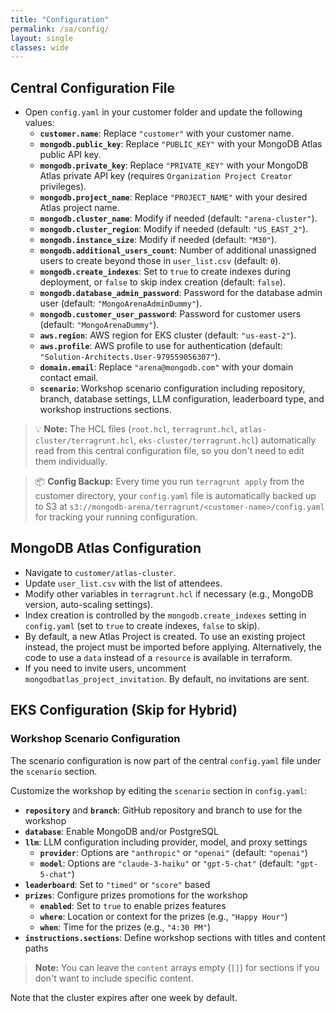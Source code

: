 ```yaml
---
title: "Configuration"
permalink: /sa/config/
layout: single
classes: wide
---
```


## Central Configuration File

- Open `config.yaml` in your customer folder and update the following values:
  - **`customer.name`**: Replace `"customer"` with your customer name.
  - **`mongodb.public_key`**: Replace `"PUBLIC_KEY"` with your MongoDB Atlas public API key.
  - **`mongodb.private_key`**: Replace `"PRIVATE_KEY"` with your MongoDB Atlas private API key (requires `Organization Project Creator` privileges).
  - **`mongodb.project_name`**: Replace `"PROJECT_NAME"` with your desired Atlas project name.
  - **`mongodb.cluster_name`**: Modify if needed (default: `"arena-cluster"`).
  - **`mongodb.cluster_region`**: Modify if needed (default: `"US_EAST_2"`).
  - **`mongodb.instance_size`**: Modify if needed (default: `"M30"`).
  - **`mongodb.additional_users_count`**: Number of additional unassigned users to create beyond those in `user_list.csv` (default: `0`).
  - **`mongodb.create_indexes`**: Set to `true` to create indexes during deployment, or `false` to skip index creation (default: `false`).
  - **`mongodb.database_admin_password`**: Password for the database admin user (default: `"MongoArenaAdminDummy"`).
  - **`mongodb.customer_user_password`**: Password for customer users (default: `"MongoArenaDummy"`).
  - **`aws.region`**: AWS region for EKS cluster (default: `"us-east-2"`).
  - **`aws.profile`**: AWS profile to use for authentication (default: `"Solution-Architects.User-979559056307"`).
  - **`domain.email`**: Replace `"arena@mongodb.com"` with your domain contact email.
  - **`scenario`**: Workshop scenario configuration including repository, branch, database settings, LLM configuration, leaderboard type, and workshop instructions sections.

> 💡 **Note:** The HCL files (`root.hcl`, `terragrunt.hcl`, `atlas-cluster/terragrunt.hcl`, `eks-cluster/terragrunt.hcl`) automatically read from this central configuration file, so you don't need to edit them individually.

> 📦 **Config Backup:** Every time you run `terragrunt apply` from the customer directory, your `config.yaml` file is automatically backed up to S3 at `s3://mongodb-arena/terragrunt/<customer-name>/config.yaml` for tracking your running configuration.

## MongoDB Atlas Configuration

- Navigate to `customer/atlas-cluster`.  
- Update `user_list.csv` with the list of attendees.  
- Modify other variables in `terragrunt.hcl` if necessary (e.g., MongoDB version, auto-scaling settings).
- Index creation is controlled by the `mongodb.create_indexes` setting in `config.yaml` (set to `true` to create indexes, `false` to skip).
- By default, a new Atlas Project is created. To use an existing project instead, the project must be imported before applying. Alternatively, the code to use a `data` instead of a `resource` is available in terraform.
- If you need to invite users, uncomment `mongodbatlas_project_invitation`. By default, no invitations are sent.

## EKS Configuration (Skip for Hybrid)

### Workshop Scenario Configuration

The scenario configuration is now part of the central `config.yaml` file under the `scenario` section.

Customize the workshop by editing the `scenario` section in `config.yaml`:
- **`repository`** and **`branch`**: GitHub repository and branch to use for the workshop
- **`database`**: Enable MongoDB and/or PostgreSQL
- **`llm`**: LLM configuration including provider, model, and proxy settings
  - **`provider`**: Options are `"anthropic"` or `"openai"` (default: `"openai"`)
  - **`model`**: Options are `"claude-3-haiku"` or `"gpt-5-chat"` (default: `"gpt-5-chat"`)
- **`leaderboard`**: Set to `"timed"` or `"score"` based
- **`prizes`**: Configure prizes promotions for the workshop
  - **`enabled`**: Set to `true` to enable prizes features
  - **`where`**: Location or context for the prizes (e.g., `"Happy Hour"`)
  - **`when`**: Time for the prizes (e.g., `"4:30 PM"`)
- **`instructions.sections`**: Define workshop sections with titles and content paths

> **Note:** You can leave the `content` arrays empty (`[]`) for sections if you don't want to include specific content.

Note that the cluster expires after one week by default.
